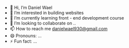 - 👋 Hi, I’m Daniel Wael
- 👀 I’m interested in building websites
- 🌱 I’m currently learning front - end development course
- 💞️ I’m looking to collaborate on ..
- 📫 How to reach me danielwael930@gmail.com
- 😄 Pronouns: ...
- ⚡ Fun fact: ...

<!---
D9pro88o/D9pro88o is a ✨ special ✨ repository because its `README.md` (this file) appears on your GitHub profile.
You can click the Preview link to take a look at your changes.
--->
